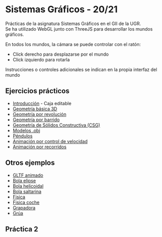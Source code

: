 # Sistemas Gráficos - 20/21
Prácticas de la asignatura Sistemas Gráficos en el GII de la UGR.  
Se ha utilizado WebGL junto con ThreeJS para desarrollar los mundos gráficos.  
  
En todos los mundos, la cámara se puede controlar con el ratón:
- Click derecho para desplazarse por el mundo
- Click izquierdo para rotarla

Instrucciones o controles adicionales se indican en la propia interfaz del mundo

## Ejercicios prácticos 
- [Introducción](https://jesnm01.github.io/SG_UGR/P1/introduccion/) - Caja editable
- [Geometría básica 3D](https://jesnm01.github.io/SG_UGR/P1/ejercicio2/)
- [Geometría por revolución](https://jesnm01.github.io/SG_UGR/P1/ejercicio3/)
- [Geometría por barrido](https://jesnm01.github.io/SG_UGR/P1/ejercicio4/)
- [Geometría de Sólidos Constructiva (CSG)](https://jesnm01.github.io/SG_UGR/P1/ejercicio5/)
- [Modelos .obj](https://jesnm01.github.io/SG_UGR/P1/ejercicio6/)
- [Péndulos](https://jesnm01.github.io/SG_UGR/P1/ejercicio7/)
- [Animación por control de velocidad](https://jesnm01.github.io/SG_UGR/P1/ejercicio8/)
- [Animación por recorridos](https://jesnm01.github.io/SG_UGR/P1/ejercicio9/)

## Otros ejemplos
- [GLTF animado](https://jesnm01.github.io/SG_UGR/P1/analisis-gltf-animado/)
- [Bola elipse](https://jesnm01.github.io/SG_UGR/P1/bola_elipse/)
- [Bola helicoidal](https://jesnm01.github.io/SG_UGR/P1/bola_helicodal/)
- [Bola saltarina](https://jesnm01.github.io/SG_UGR/P1/bola_saltarina/)
- [Fisica](https://jesnm01.github.io/SG_UGR/P1/fisica/)
- [Fisica coche](https://jesnm01.github.io/SG_UGR/P1/fisica-coche/)
- [Grapadora](https://jesnm01.github.io/SG_UGR/P1/grapadora/)
- [Grúa](https://jesnm01.github.io/SG_UGR/P1/grua/)

## Práctica 2
